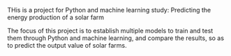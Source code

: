 THis is a project for Python and machine learning study:
Predicting the energy production of a solar farm

The focus of this project is to establish multiple models to train and test them through Python and machine learning, and compare the results, so as to predict the output value of solar farms.

